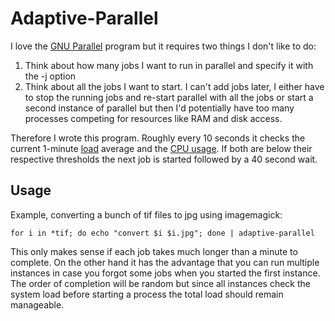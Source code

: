 # Adaptive-Parallel

I love the [GNU Parallel](https://www.gnu.org/software/parallel/) program but it requires two things I don't like to do:

1. Think about how many jobs I want to run in parallel and specify it with the -j option
2. Think about all the jobs I want to start. I can't add jobs later, I either have to stop the running jobs and re-start parallel with all the jobs or start a second instance of parallel but then I'd potentially have too many processes competing for resources like RAM and disk access.

Therefore I wrote this program. Roughly every 10 seconds it checks the current 1-minute [load](https://en.wikipedia.org/wiki/Load_(computing)) average and the [CPU usage](https://github.com/vivaladav/BitsOfBytes/tree/master/cpp-program-to-get-cpu-usage-from-command-line-in-linux). If both are below their respective thresholds the next job is started followed by a 40 second wait.

## Usage

Example, converting a bunch of tif files to jpg using imagemagick:
```
for i in *tif; do echo "convert $i $i.jpg"; done | adaptive-parallel
```

This only makes sense if each job takes much longer than a minute to complete.
On the other hand it has the advantage that you can run multiple instances in case you forgot some jobs when you started the first instance. The order of completion will be random but since all instances check the system load before starting a process the total load should remain manageable.

